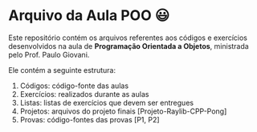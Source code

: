 # Arquivo da Aula POO :smiley:

Este repositório contém os arquivos referentes aos códigos e exercícios desenvolvidos na aula de **Programação Orientada a Objetos**, ministrada pelo Prof. Paulo Giovani.

Ele contém a seguinte estrutura:

1. Códigos: código-fonte das aulas
2. Exercícios: realizados durante as aulas
3. Listas: listas de exercícios que devem ser entregues
4. Projetos: arquivos do projeto finais [Projeto-Raylib-CPP-Pong]
5. Provas: código-fontes das provas [P1, P2]
